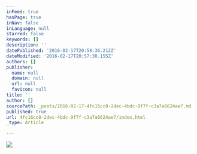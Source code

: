 ```yaml
---
inFeed: true
hasPage: true
inNav: false
inLanguage: null
starred: false
keywords: []
description: ''
datePublished: '2016-02-17T20:58:36.212Z'
dateModified: '2016-02-17T20:57:30.155Z'
authors: []
publisher:
  name: null
  domain: null
  url: null
  favicon: null
title: ''
author: []
sourcePath: _posts/2016-02-17-4fc16cc0-2dec-4bdc-9f7f-c3a7a6624ae7.md
published: true
url: 4fc16cc0-2dec-4bdc-9f7f-c3a7a6624ae7/index.html
_type: Article

---
```

![](https://the-grid-user-content.s3-us-west-2.amazonaws.com/27655f4b-fa77-45ca-8c91-b0e476e1084d.jpg)